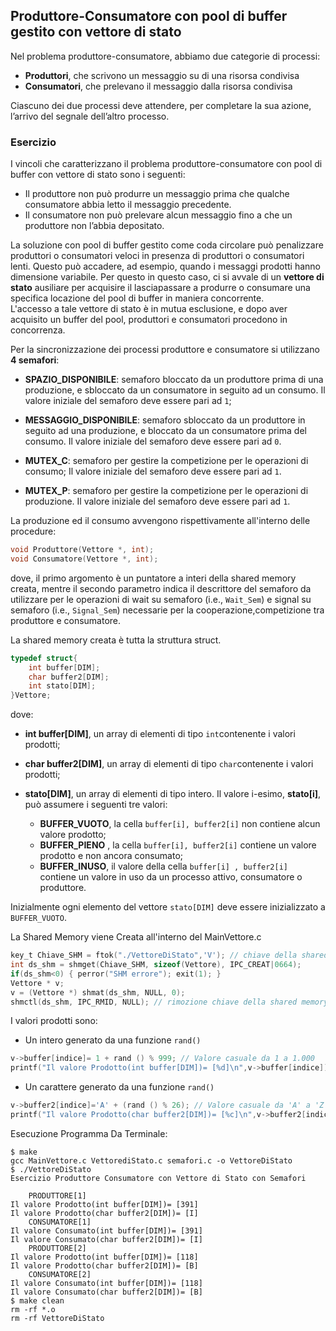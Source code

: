 ## Produttore-Consumatore con pool di buffer gestito con vettore di stato

Nel problema produttore-consumatore, abbiamo due categorie di processi:

- **Produttori**, che scrivono un messaggio su di una risorsa condivisa
- **Consumatori**, che prelevano il messaggio dalla risorsa condivisa

Ciascuno dei due processi deve attendere, per completare la sua azione, l’arrivo del segnale dell’altro processo.

### Esercizio

I vincoli che caratterizzano il problema produttore-consumatore con pool di buffer con vettore di stato sono i seguenti:

- Il produttore non può produrre un messaggio prima che qualche consumatore abbia letto il messaggio precedente.
- Il consumatore non può prelevare alcun messaggio fino a che un produttore non l’abbia depositato.

La soluzione con pool di buffer gestito come coda circolare può penalizzare produttori o consumatori veloci
in presenza di produttori o consumatori lenti. 
Questo può accadere, ad esempio, quando i messaggi prodotti hanno dimensione variabile.
Per questo in questo caso, ci si avvale di un **vettore di stato** ausiliare per acquisire il lasciapassare a produrre o consumare 
una specifica locazione del pool di buffer in maniera concorrente.                    
L'accesso a tale vettore di stato è in mutua esclusione, e dopo aver acquisito un buffer del pool, produttori e consumatori procedono in concorrenza. 

Per la sincronizzazione dei processi produttore e consumatore si utilizzano **4 semafori**: 

- **SPAZIO_DISPONIBILE**: semaforo bloccato da un produttore prima di una produzione, 
e sbloccato da un consumatore in seguito ad un consumo. Il valore iniziale del semaforo deve essere pari ad ``1``;

- **MESSAGGIO_DISPONIBILE**: semaforo sbloccato da un produttore in seguito ad una produzione, 
e bloccato da un consumatore prima del consumo. Il valore iniziale del semaforo deve essere pari ad ``0``.

- **MUTEX_C**: semaforo per gestire la competizione per le operazioni di consumo;
Il valore iniziale del semaforo deve essere pari ad ``1``.

- **MUTEX_P**: semaforo per gestire la competizione per le operazioni di produzione.
Il valore iniziale del semaforo deve essere pari ad ``1``.

La produzione ed il consumo avvengono rispettivamente all'interno delle procedure:

```c
void Produttore(Vettore *, int);
void Consumatore(Vettore *, int);
```
dove, il primo argomento è un puntatore a interi della shared memory creata, 
mentre il secondo parametro indica il descrittore del semaforo da utilizzare per le operazioni 
di wait su semaforo (i.e., ``Wait_Sem``) e 
signal su semaforo (i.e., ``Signal_Sem``) necessarie per la cooperazione,competizione tra produttore e consumatore.

La shared memory creata è tutta la struttura struct.

```c
typedef struct{
    int buffer[DIM];
    char buffer2[DIM];
    int stato[DIM];
}Vettore;
```

dove:

- **int buffer[DIM]**, un array di elementi di tipo ``int``contenente i valori prodotti;

- **char buffer2[DIM]**, un array di elementi di tipo ``char``contenente i valori prodotti;

- **stato[DIM]**, un array di elementi di tipo intero. Il valore i-esimo, **stato[i]**, può assumere i seguenti tre valori:
	- **BUFFER_VUOTO**, la cella ``buffer[i], buffer2[i]`` non contiene alcun valore prodotto; 
	- **BUFFER_PIENO** , la cella ``buffer[i], buffer2[i]`` contiene un valore prodotto e non ancora consumato;
	- **BUFFER_INUSO**,  il valore della cella ``buffer[i] , buffer2[i]`` contiene un valore in uso da un processo attivo, consumatore o produttore.

Inizialmente ogni elemento del vettore ``stato[DIM]`` deve essere inizializzato a ``BUFFER_VUOTO``.

La Shared Memory viene Creata all'interno del MainVettore.c

```c
key_t Chiave_SHM = ftok("./VettoreDiStato",'V'); // chiave della shared memory
int ds_shm = shmget(Chiave_SHM, sizeof(Vettore), IPC_CREAT|0664);
if(ds_shm<0) { perror("SHM errore"); exit(1); }
Vettore * v;
v = (Vettore *) shmat(ds_shm, NULL, 0); 
shmctl(ds_shm, IPC_RMID, NULL); // rimozione chiave della shared memory		
```

I valori prodotti sono:
- Un intero generato da una funzione ``rand()`` 
```c
v->buffer[indice]= 1 + rand () % 999; // Valore casuale da 1 a 1.000
printf("Il valore Prodotto(int buffer[DIM])= [%d]\n",v->buffer[indice]); //ELEMENTO SINGOLO int
```
- Un carattere generato da una funzione ``rand()`` 
```c
v->buffer2[indice]='A' + (rand () % 26); // Valore casuale da 'A' a 'Z'
printf("Il valore Prodotto(char buffer2[DIM])= [%c]\n",v->buffer2[indice]); //ELEMENTO SINGOLO char
```

Esecuzione Programma Da Terminale:

```console
$ make
gcc MainVettore.c VettorediStato.c semafori.c -o VettoreDiStato 
$ ./VettoreDiStato
Esercizio Produttore Consumatore con Vettore di Stato con Semafori

	PRODUTTORE[1]
Il valore Prodotto(int buffer[DIM])= [391]
Il valore Prodotto(char buffer2[DIM])= [I]
	CONSUMATORE[1]
Il valore Consumato(int buffer[DIM])= [391]
Il valore Consumato(char buffer2[DIM])= [I]
	PRODUTTORE[2]
Il valore Prodotto(int buffer[DIM])= [118]
Il valore Prodotto(char buffer2[DIM])= [B]
	CONSUMATORE[2]
Il valore Consumato(int buffer[DIM])= [118]
Il valore Consumato(char buffer2[DIM])= [B]
$ make clean
rm -rf *.o
rm -rf VettoreDiStato
```




